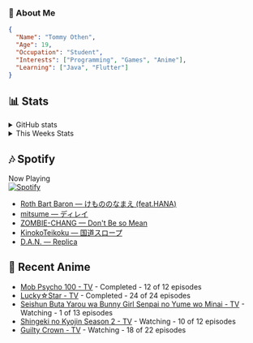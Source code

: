 ### 👋 About Me
```json
{
  "Name": "Tommy Othen",
  "Age": 19,
  "Occupation": "Student",
  "Interests": ["Programming", "Games", "Anime"],
  "Learning": ["Java", "Flutter"]
}
```

## 📊 Stats
<details>
  <summary>GitHub stats</summary>
  <a href="https://github.com/anuraghazra/github-readme-stats">
    <img src="https://github-readme-stats.vercel.app/api?username=DaSushiAsian&show_icons=true&count_private=true&hide=prs,issues">
  </a>
</details>

<details>
  <summary>This Weeks Stats</summary>
  <a href="https://github.com/anuraghazra/github-readme-stats">
    <img src="https://github-readme-stats.vercel.app/api/wakatime?username=DaSushiAsian&cache_seconds=1800&custom_title=Top Languages">
  </a>
</details>

## 🎶 Spotify
Now Playing\
[![Spotify](https://novatorem-dasushiasian.vercel.app/api/spotify)](https://open.spotify.com/user/g90805640970)
<!-- LASTFM:START -->
* [Roth Bart Baron — けもののなまえ (feat.HANA)](https://www.last.fm/music/Roth+Bart+Baron/_/%E3%81%91%E3%82%82%E3%81%AE%E3%81%AE%E3%81%AA%E3%81%BE%E3%81%88+(feat.HANA))
* [mitsume — ディレイ](https://www.last.fm/music/mitsume/_/%E3%83%87%E3%82%A3%E3%83%AC%E3%82%A4)
* [ZOMBIE-CHANG — Don't Be so Mean](https://www.last.fm/music/ZOMBIE-CHANG/_/Don%27t+Be+so+Mean)
* [KinokoTeikoku — 国道スロープ](https://www.last.fm/music/KinokoTeikoku/_/%E5%9B%BD%E9%81%93%E3%82%B9%E3%83%AD%E3%83%BC%E3%83%97)
* [D.A.N. — Replica](https://www.last.fm/music/D.A.N./_/Replica)<!-- LASTFM:END -->

## 🗻 Recent Anime
<!-- ANIME-LIST:START -->
* [Mob Psycho 100 - TV](https://myanimelist.net/anime/32182/Mob_Psycho_100) - Completed - 12 of 12 episodes
* [Lucky☆Star - TV](https://myanimelist.net/anime/1887/Lucky☆Star) - Completed - 24 of 24 episodes
* [Seishun Buta Yarou wa Bunny Girl Senpai no Yume wo Minai - TV](https://myanimelist.net/anime/37450/Seishun_Buta_Yarou_wa_Bunny_Girl_Senpai_no_Yume_wo_Minai) - Watching - 1 of 13 episodes
* [Shingeki no Kyojin Season 2 - TV](https://myanimelist.net/anime/25777/Shingeki_no_Kyojin_Season_2) - Watching - 10 of 12 episodes
* [Guilty Crown - TV](https://myanimelist.net/anime/10793/Guilty_Crown) - Watching - 18 of 22 episodes<!-- ANIME-LIST:END -->